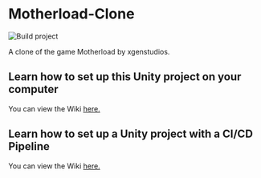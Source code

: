 # Motherload-Clone

![Build project](https://github.com/h1ddengames/Motherload-Clone/workflows/Build%20project/badge.svg?branch=master)

A clone of the game Motherload by xgenstudios.

## Learn how to set up this Unity project on your computer

You can view the Wiki [here.](https://github.com/h1ddengames/Motherload-Clone/wiki/Running-this-Unity-Project-Locally)

## Learn how to set up a Unity project with a CI/CD Pipeline

You can view the Wiki [here.](https://github.com/h1ddengames/Motherload-Clone/wiki/Creating-a-Unity-Project-with-CI-CD-pipeline)
